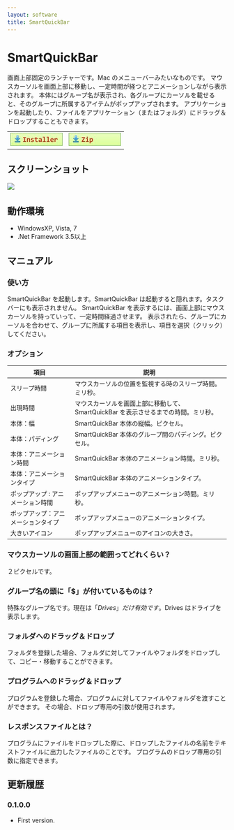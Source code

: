 ```yaml
---
layout: software
title: SmartQuickBar
---
```


# SmartQuickBar

画面上部固定のランチャーです。Mac のメニューバーみたいなものです。
マウスカーソルを画面上部に移動し、一定時間が経つとアニメーションしながら表示されます。
本体にはグループ名が表示され、各グループにカーソルを載せると、そのグループに所属するアイテムがポップアップされます。
アプリケーションを起動したり、ファイルをアプリケーション（またはフォルダ）にドラッグ＆ドロップすることもできます。

<table class="dl" cellpadding="0" cellspacing="0" border="0">
	<tr>
		<td>
			<a href="http://bit.ly/1runa37" target="_blank" onclick="ga('send','pageview',{'page':'/downloads/SmartQuickBarSetup','Title':'SmartQuickBarSetup'});">
				<img src="/assets/img/download_exe.jpg" />
			</a>
		</td>
		<td>
			<a href="http://bit.ly/1rumI4J" target="_blank" onclick="ga('send','pageview',{'page':'/downloads/SmartQuickBar','Title':'SmartQuickBar'});">
				<img src="/assets/img/download_zip.jpg" />
			</a>
		</td>
	</tr>
</table>

## スクリーンショット
<div class="snap">
	<a class="fancybox" rel="group" href="{{ site.url }}/assets/img/smart_quickbar_title.jpg">
		<img src="{{ site.url }}/assets/img/smart_quickbar_title.jpg" />
	</a>
	<br class="clear" />
</div>

## 動作環境
* WindowsXP, Vista, 7
* .Net Framework 3.5以上

## マニュアル

### 使い方
SmartQuickBar を起動します。SmartQuickBar は起動すると隠れます。タスクバーにも表示されません。
SmartQuickBar を表示するには、画面上部にマウスカーソルを持っていって、一定時間経過させます。
表示されたら、グループにカーソルを合わせて、グループに所属する項目を表示し、項目を選択（クリック）してください。

### オプション

 項目 | 説明
--- | ---
スリープ時間 | マウスカーソルの位置を監視する時のスリープ時間。ミリ秒。
出現時間 | マウスカーソルを画面上部に移動して、SmartQuickBar を表示させるまでの時間。ミリ秒。
本体：幅 | SmartQuickBar 本体の縦幅。ピクセル。
本体：パディング | SmartQuickBar 本体のグループ間のパディング。ピクセル。
本体：アニメーション時間 | SmartQuickBar 本体のアニメーション時間。ミリ秒。
本体：アニメーションタイプ | SmartQuickBar 本体のアニメーションタイプ。
ポップアップ : アニメーション時間 | ポップアップメニューのアニメーション時間。ミリ秒。
ポップアップ：アニメーションタイプ | ポップアップメニューのアニメーションタイプ。
大きいアイコン | ポップアップメニューのアイコンの大きさ。

### マウスカーソルの画面上部の範囲ってどれくらい？
２ピクセルです。

### グループ名の頭に「$」が付いているものは？
特殊なグループ名です。現在は「$Drives」だけ有効です。$Drives はドライブを表示します。

### フォルダへのドラッグ＆ドロップ
フォルダを登録した場合、フォルダに対してファイルやフォルダをドロップして、コピー・移動することができます。

### プログラムへのドラッグ＆ドロップ
プログラムを登録した場合、プログラムに対してファイルやフォルダを渡すことができます。
その場合、ドロップ専用の引数が使用されます。

### レスポンスファイルとは？
プログラムにファイルをドロップした際に、ドロップしたファイルの名前をテキストファイルに出力したファイルのことです。
プログラムのドロップ専用の引数に指定できます。

## 更新履歴

### 0.1.0.0
* First version.
